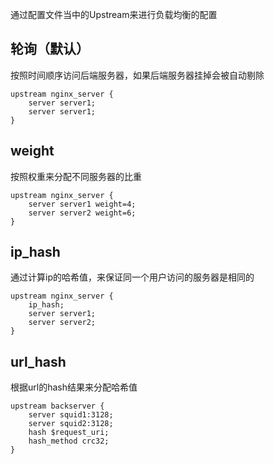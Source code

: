 
通过配置文件当中的Upstream来进行负载均衡的配置


## 轮询（默认）

按照时间顺序访问后端服务器，如果后端服务器挂掉会被自动剔除
```nginx
upstream nginx_server {
    server server1;
    server server1;
}
```


## weight

按照权重来分配不同服务器的比重

```nginx
upstream nginx_server {
    server server1 weight=4;
    server server2 weight=6;
}
```



## ip_hash

通过计算ip的哈希值，来保证同一个用户访问的服务器是相同的
```nginx
upstream nginx_server {
    ip_hash;
    server server1;
    server server2;
}
```


## url_hash

根据url的hash结果来分配哈希值
```nginx
upstream backserver {
    server squid1:3128;
    server squid2:3128;
    hash $request_uri;
    hash_method crc32;
}
```
